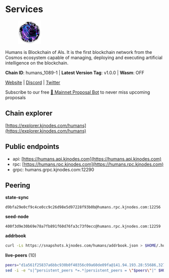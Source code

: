 # Services

<figure><img src="https://raw.githubusercontent.com/kj89/cosmos-images/main/logos/humans.png" alt=""><figcaption></figcaption></figure>

Humans is Blockchain of AIs. It is the first blockchain network  from the Cosmos ecosystem capable of managing, deploying and  executing artificial intelligence on the blockchain.

**Chain ID**: humans_1089-1 | **Latest Version Tag**: v1.0.0 | **Wasm**: OFF

[Website](https://humans.ai) | [Discord](https://discord.gg/humansdotai) | [Twitter](https://twitter.com/humansdotai)



Subscribe to our free [🤖 Mainnet Proposal Bot](https://t.me/kjnodes_proposal_bot) to never miss upcoming proposals


## Chain explorer
[https://explorer.kjnodes.com/humans](https://explorer.kjnodes.com/humans)

## Public endpoints

* api: [https://humans.api.kjnodes.com](https://humans.api.kjnodes.com)
* rpc: [https://humans.rpc.kjnodes.com](https://humans.rpc.kjnodes.com)
* grpc: humans.grpc.kjnodes.com:12290

## Peering

**state-sync**

```text
d9bfa29e0cf9c4ce0cc9c26d98e5d97228f93b0b@humans.rpc.kjnodes.com:12256
```

**seed-node**

```text
400f3d9e30b69e78a7fb891f60d76fa3c73f0ecc@humans.rpc.kjnodes.com:12259
```

**addrbook**
```bash
curl -Ls https://snapshots.kjnodes.com/humans/addrbook.json > $HOME/.humansd/config/addrbook.json
```

**live-peers** (10)
```bash
peers="d1a561f25837a6bbc930b0f40356c09a60de09fa@141.94.193.28:55686,32793227512886818e6c13a928ccfd675c0030c3@51.79.82.138:26656,9193e655f0581b4acf2e87976ac0b55795359742@167.235.177.226:26656,6d10dcac248d28e8c445841db51f34f9c26442c2@88.217.142.187:29001,f9344349e8435362bc7f21f67b9b61d2f1d6891b@152.32.174.173:26656,d48d615723693de93148dd3ef16bbb000a3022cb@44.232.147.30:26656,93f4b883a14bac52c5a5436b0577d084ffc2c0f5@38.146.3.143:18456,974912ea6ac97594b51875985684533c21d879c2@185.252.232.85:26656,abd78601b249e56a0d88d8ea361bae8e36cbf804@103.180.28.92:26656,d9bfa29e0cf9c4ce0cc9c26d98e5d97228f93b0b@65.109.88.38:12256"
sed -i -e "s|^persistent_peers *=.*|persistent_peers = \"$peers\"|" $HOME/.humansd/config/config.toml
```
